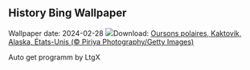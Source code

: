 ## History Bing Wallpaper
Wallpaper date: 2024-02-28
![](https://www.bing.com/th?id=OHR.PolarBearCubs_FR-CA0127528639_UHD.jpg&w=1000)Download: [Oursons polaires, Kaktovik, Alaska, États-Unis (© Piriya Photography/Getty Images)](https://www.bing.com/th?id=OHR.PolarBearCubs_FR-CA0127528639_UHD.jpg)

Auto get programm by LtgX
